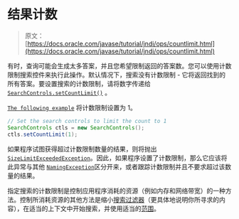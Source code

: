 # 结果计数

> 原文： [https://docs.oracle.com/javase/tutorial/jndi/ops/countlimit.html](https://docs.oracle.com/javase/tutorial/jndi/ops/countlimit.html)

有时，查询可能会生成太多答案，并且您希望限制返回的答案数。您可以使用计数限制搜索控件来执行此操作。默认情况下，搜索没有计数限制 - 它将返回找到的所有答案。要设置搜索的计数限制，请将数字传递给 [`SearchControls.setCountLimit()`](https://docs.oracle.com/javase/8/docs/api/javax/naming/directory/SearchControls.html#setCountLimit-long-) 。

[`The following example`](examples/SearchCountLimit.java) 将计数限制设置为 1。

```java
// Set the search controls to limit the count to 1
SearchControls ctls = new SearchControls();
ctls.setCountLimit(1);

```

如果程序试图获得超过计数限制数量的结果，则将抛出 [`SizeLimitExceededException`](https://docs.oracle.com/javase/8/docs/api/javax/naming/SizeLimitExceededException.html)。因此，如果程序设置了计数限制，那么它应该将此异常与其他 [`NamingException`](https://docs.oracle.com/javase/8/docs/api/javax/naming/NamingException.html)区分开来，或者跟踪计数限制并且不要求超过该数量的结果。

指定搜索的计数限制是控制应用程序消耗的资源（例如内存和网络带宽）的一种方法。控制所消耗资源的其他方法是缩小[搜索过滤器](filter.html)（更具体地说明你所寻求的内容），在适当的上下文中开始搜索，并使用适当的[范围](scope.html)。